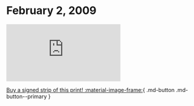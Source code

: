 # February 2, 2009

![](https://www.achewood.com/comic.php?date=02022009)

[Buy a signed strip of this print! :material-image-frame:](https://achewood-holiday-pop-up.myshopify.com/products/strip#02022009){ .md-button .md-button--primary }
